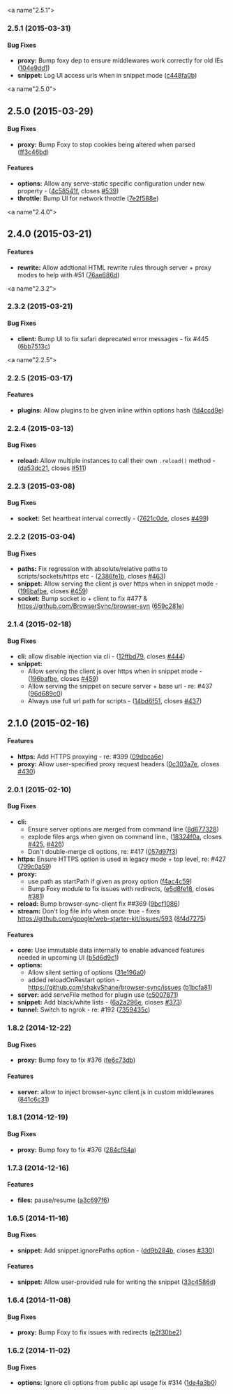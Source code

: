 <a name"2.5.1"></a>
### 2.5.1 (2015-03-31)


#### Bug Fixes

* **proxy:** Bump foxy dep to ensure middlewares work correctly for old IEs ([104e9dd1](https://github.com/BrowserSync/browser-sync/commit/104e9dd1))
* **snippet:** Log UI access urls when in snippet mode ([c448fa0b](https://github.com/BrowserSync/browser-sync/commit/c448fa0b))


<a name"2.5.0"></a>
## 2.5.0 (2015-03-29)


#### Bug Fixes

* **proxy:** Bump Foxy to stop cookies being altered when parsed ([ff3c46bd](https://github.com/BrowserSync/browser-sync/commit/ff3c46bd))


#### Features

* **options:** Allow any serve-static specific configuration under new  property - ([4c58541f](https://github.com/BrowserSync/browser-sync/commit/4c58541f), closes [#539](https://github.com/BrowserSync/browser-sync/issues/539))
* **throttle:** Bump UI for network throttle ([7e2f588e](https://github.com/BrowserSync/browser-sync/commit/7e2f588e))


<a name"2.4.0"></a>
## 2.4.0 (2015-03-21)


#### Features

* **rewrite:** Allow addtional HTML rewrite rules through server + proxy modes to help with #51 ([76ae686d](https://github.com/BrowserSync/browser-sync/commit/76ae686d))


<a name"2.3.2"></a>
### 2.3.2 (2015-03-21)


#### Bug Fixes

* **client:** Bump UI to fix safari deprecated error messages - fix #445 ([6bb7513c](https://github.com/BrowserSync/browser-sync/commit/6bb7513c))


<a name"2.2.5"></a>
### 2.2.5 (2015-03-17)


#### Features

* **plugins:** Allow plugins to be given inline within options hash ([fd4ccd9e](https://github.com/BrowserSync/browser-sync/commit/fd4ccd9e))


### 2.2.4 (2015-03-13)


#### Bug Fixes

* **reload:** Allow multiple instances to call their own `.reload()` method - ([da53dc21](https://github.com/BrowserSync/browser-sync/commit/da53dc21c6f7afd801a9f00489a6df2ab46156bb), closes [#511](https://github.com/BrowserSync/browser-sync/issues/511))


### 2.2.3 (2015-03-08)


#### Bug Fixes

* **socket:** Set heartbeat interval correctly - ([7621c0de](https://github.com/BrowserSync/browser-sync/commit/7621c0dece1fea6c170ffdc117bd7c67be2138ed), closes [#499](https://github.com/BrowserSync/browser-sync/issues/499))


### 2.2.2 (2015-03-04)


#### Bug Fixes

* **paths:** Fix regression with absolute/relative paths to scripts/sockets/https etc - ([2386fe1b](https://github.com/BrowserSync/browser-sync/commit/2386fe1bbde175b18211ef9b242b6af0bf11128c), closes [#463](https://github.com/BrowserSync/browser-sync/issues/463))
* **snippet:** Allow serving the client js over https when in snippet mode - ([196bafbe](https://github.com/BrowserSync/browser-sync/commit/196bafbee2b09c2a1e8b09a988a2c8aa43bac2b9), closes [#459](https://github.com/BrowserSync/browser-sync/issues/459))
* **socket:** Bump socket io + client to fix #477 & https://github.com/BrowserSync/browser-syn ([659c281e](https://github.com/BrowserSync/browser-sync/commit/659c281eac8ab8343a7ba7b13fa532560dc1bd9c))


### 2.1.4 (2015-02-18)


#### Bug Fixes

* **cli:** allow disable injection via cli - ([12ffbd79](https://github.com/BrowserSync/browser-sync/commit/12ffbd793443c7ede191aad55bcd530e566f0947), closes [#444](https://github.com/BrowserSync/browser-sync/issues/444))
* **snippet:**
  * Allow serving the client js over https when in snippet mode - ([196bafbe](https://github.com/BrowserSync/browser-sync/commit/196bafbee2b09c2a1e8b09a988a2c8aa43bac2b9), closes [#459](https://github.com/BrowserSync/browser-sync/issues/459))
  * Allow serving the snippet on secure server + base url - re: #437 ([96d689c0](https://github.com/BrowserSync/browser-sync/commit/96d689c0830975dbf2baee5aaaaa396415052512))
  * Always use full url path for scripts - ([14bd6f51](https://github.com/BrowserSync/browser-sync/commit/14bd6f5126c52228a0ed306a118feac0e65c50db), closes [#437](https://github.com/BrowserSync/browser-sync/issues/437))


## 2.1.0 (2015-02-16)


#### Features

* **https:** Add HTTPS proxying - re: #399 ([09dbca6e](https://github.com/BrowserSync/browser-sync/commit/09dbca6e3e60fa699ca2519d56ada3cbd5a2237b))
* **proxy:** Allow user-specified proxy request headers ([0c303a7e](https://github.com/BrowserSync/browser-sync/commit/0c303a7e4a8bafa554d42c6895698b7338d036f4), closes [#430](https://github.com/BrowserSync/browser-sync/issues/430))


### 2.0.1 (2015-02-10)


#### Bug Fixes

* **cli:**
  * Ensure server options are merged from command line ([8d677328](https://github.com/BrowserSync/browser-sync/commit/8d677328a779502ba6f6e16b74f125dc2caeaf92))
  * explode files args when given on command line., ([18324f0a](https://github.com/BrowserSync/browser-sync/commit/18324f0a7b4d3c49bd16800a7ba77cf13ea2449a), closes [#425](https://github.com/BrowserSync/browser-sync/issues/425), [#426](https://github.com/BrowserSync/browser-sync/issues/426))
  * Don't double-merge cli options, re: #417 ([057d97f3](https://github.com/BrowserSync/browser-sync/commit/057d97f35786f120bc2057c884c80c5ce95aaf79))
* **https:** Ensure HTTPS option is used in legacy mode + top level, re: #427 ([799c0a59](https://github.com/BrowserSync/browser-sync/commit/799c0a59cd152eb11e6f8e66a1d3adcf082624f7))
* **proxy:**
  * use path as startPath if given as proxy option ([f4ac4c59](https://github.com/BrowserSync/browser-sync/commit/f4ac4c595a479b44676824cdbdaa34cc1dc9d966))
  * Bump Foxy module to fix issues with redirects, ([e5d8fe18](https://github.com/BrowserSync/browser-sync/commit/e5d8fe180bfd46f1380ec1f532d81f62f2f6ab11), closes [#381](https://github.com/BrowserSync/browser-sync/issues/381))
* **reload:** Bump browser-sync-client fix ##369 ([9bcf1086](https://github.com/BrowserSync/browser-sync/commit/9bcf108694f0e51bafc3bd6d0a584781e2950f68))
* **stream:** Don't log file info when once: true - fixes https://github.com/google/web-starter-kit/issues/593 ([8f4d7275](https://github.com/BrowserSync/browser-sync/commit/8f4d7275d4dfa6e22dec4b87d19b3be51bab8af3))


#### Features

* **core:** Use immutable data internally to enable advanced features needed in upcoming UI  ([b5d6d9c1](https://github.com/BrowserSync/browser-sync/commit/b5d6d9c1866cf8451cf235dc3bca674af9e6d767))
* **options:**
  * Allow silent setting of options ([31e196a0](https://github.com/BrowserSync/browser-sync/commit/31e196a0e900356cf5cbb9b1e8a4c3202011d01e))
  * added reloadOnRestart option - https://github.com/shakyShane/browser-sync/issues ([b1bcfa81](https://github.com/BrowserSync/browser-sync/commit/b1bcfa81638b1f99fed7d71ee051c00ceebaf8f9))
* **server:** add serveFile method for plugin use ([c5007871](https://github.com/BrowserSync/browser-sync/commit/c50078717f291f3cb301b0bc315eac1b42f6d7b6))
* **snippet:** Add black/white lists - ([6a2a296e](https://github.com/BrowserSync/browser-sync/commit/6a2a296ee05312d56de3ae47f5dfb6e04f877692), closes [#373](https://github.com/BrowserSync/browser-sync/issues/373))
* **tunnel:** Switch to ngrok - re: #192 ([7359435c](https://github.com/BrowserSync/browser-sync/commit/7359435ca4efd429c9421aa912a036f82d022d82))


### 1.8.2 (2014-12-22)


#### Bug Fixes

* **proxy:** Bump foxy to fix #376 ([fe6c73db](https://github.com/shakyShane/browser-sync/commit/fe6c73db47f82d10ea25b0b8c58b032e972a4663))


#### Features

* **server:** allow to inject browser-sync client.js in custom middlewares ([841c6c31](https://github.com/shakyShane/browser-sync/commit/841c6c31015955ff92cffd937f19f2c78ce27e8d))


### 1.8.1 (2014-12-19)


#### Bug Fixes

* **proxy:** Bump foxy to fix #376 ([284cf84a](https://github.com/shakyShane/browser-sync/commit/284cf84a0390a07d9824972c8ab67ec95cf8109f))


### 1.7.3 (2014-12-16)


#### Features

* **files:** pause/resume ([a3c697f6](https://github.com/shakyShane/browser-sync/commit/a3c697f66b4fcec3966ed77a841e55aafb70f69a))


### 1.6.5 (2014-11-16)


#### Bug Fixes

* **snippet:** Add snippet.ignorePaths option - ([dd9b284b](https://github.com/shakyShane/browser-sync/commit/dd9b284b47f01884996619c012f134c982639b8c), closes [#330](https://github.com/shakyShane/browser-sync/issues/330))


#### Features

* **snippet:** Allow user-provided rule for writing the snippet ([33c4586d](https://github.com/shakyShane/browser-sync/commit/33c4586dce26a4c9672b99d14d29adb064dac6ec))


### 1.6.4 (2014-11-08)


#### Bug Fixes

* **proxy:** Bump Foxy to fix issues with redirects ([e2f30be2](https://github.com/shakyShane/browser-sync/commit/e2f30be2269629a96503ea487b5248ab3b6918ab))


### 1.6.2 (2014-11-02)


#### Bug Fixes

* **options:** Ignore cli options from public api usage fix #314 ([1de4a3b0](https://github.com/shakyShane/browser-sync/commit/1de4a3b06cd888345aa5130a03cad070b1f5b466))


